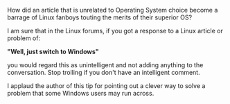 How did an article that is unrelated to Operating System choice become a barrage of Linux fanboys touting the merits of their superior OS?  
  
I am sure that in the Linux forums, if you got a response to a Linux article or problem of:   
  
**"Well, just switch to Windows"**  
  
you would regard this as unintelligent and not adding anything to the conversation. Stop trolling if you don't have an intelligent comment.  
  
I applaud the author of this tip for pointing out a clever way to solve a problem that some Windows users may run across.